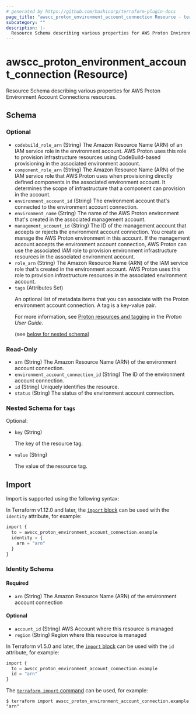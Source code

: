 ```yaml
---
# generated by https://github.com/hashicorp/terraform-plugin-docs
page_title: "awscc_proton_environment_account_connection Resource - terraform-provider-awscc"
subcategory: ""
description: |-
  Resource Schema describing various properties for AWS Proton Environment Account Connections resources.
---
```


# awscc_proton_environment_account_connection (Resource)

Resource Schema describing various properties for AWS Proton Environment Account Connections resources.



<!-- schema generated by tfplugindocs -->
## Schema

### Optional

- `codebuild_role_arn` (String) The Amazon Resource Name (ARN) of an IAM service role in the environment account. AWS Proton uses this role to provision infrastructure resources using CodeBuild-based provisioning in the associated environment account.
- `component_role_arn` (String) The Amazon Resource Name (ARN) of the IAM service role that AWS Proton uses when provisioning directly defined components in the associated environment account. It determines the scope of infrastructure that a component can provision in the account.
- `environment_account_id` (String) The environment account that's connected to the environment account connection.
- `environment_name` (String) The name of the AWS Proton environment that's created in the associated management account.
- `management_account_id` (String) The ID of the management account that accepts or rejects the environment account connection. You create an manage the AWS Proton environment in this account. If the management account accepts the environment account connection, AWS Proton can use the associated IAM role to provision environment infrastructure resources in the associated environment account.
- `role_arn` (String) The Amazon Resource Name (ARN) of the IAM service role that's created in the environment account. AWS Proton uses this role to provision infrastructure resources in the associated environment account.
- `tags` (Attributes Set) <p>An optional list of metadata items that you can associate with the Proton environment account connection. A tag is a key-value pair.</p>
         <p>For more information, see <a href="https://docs.aws.amazon.com/proton/latest/userguide/resources.html">Proton resources and tagging</a> in the
        <i>Proton User Guide</i>.</p> (see [below for nested schema](#nestedatt--tags))

### Read-Only

- `arn` (String) The Amazon Resource Name (ARN) of the environment account connection.
- `environment_account_connection_id` (String) The ID of the environment account connection.
- `id` (String) Uniquely identifies the resource.
- `status` (String) The status of the environment account connection.

<a id="nestedatt--tags"></a>
### Nested Schema for `tags`

Optional:

- `key` (String) <p>The key of the resource tag.</p>
- `value` (String) <p>The value of the resource tag.</p>

## Import

Import is supported using the following syntax:

In Terraform v1.12.0 and later, the [`import` block](https://developer.hashicorp.com/terraform/language/import) can be used with the `identity` attribute, for example:

```terraform
import {
  to = awscc_proton_environment_account_connection.example
  identity = {
    arn = "arn"
  }
}
```

<!-- schema generated by tfplugindocs -->
### Identity Schema

#### Required

- `arn` (String) The Amazon Resource Name (ARN) of the environment account connection

#### Optional

- `account_id` (String) AWS Account where this resource is managed
- `region` (String) Region where this resource is managed

In Terraform v1.5.0 and later, the [`import` block](https://developer.hashicorp.com/terraform/language/import) can be used with the `id` attribute, for example:

```terraform
import {
  to = awscc_proton_environment_account_connection.example
  id = "arn"
}
```

The [`terraform import` command](https://developer.hashicorp.com/terraform/cli/commands/import) can be used, for example:

```shell
$ terraform import awscc_proton_environment_account_connection.example "arn"
```
